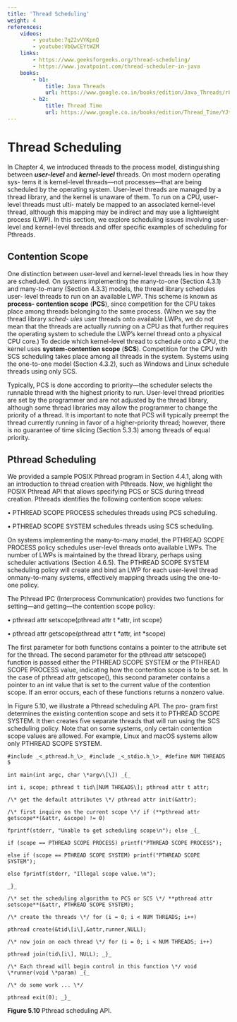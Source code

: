 ```yaml
---
title: 'Thread Scheduling'
weight: 4
references:
    videos:
        - youtube:7q22vVYKpnQ
        - youtube:VbQwCEYtWZM
    links:
        - https://www.geeksforgeeks.org/thread-scheduling/
        - https://www.javatpoint.com/thread-scheduler-in-java
    books:
        - b1:
            title: Java Threads 
            url: https://www.google.co.in/books/edition/Java_Threads/r8hhO7oGKrEC?hl=en&gbpv=0
        - b2:
            title: Thread Time
            url: https://www.google.co.in/books/edition/Thread_Time/YJtQAAAAMAAJ?hl=en&gbpv=0&bsq=Thread%20Scheduling%20book 
---
```


# Thread Scheduling

In Chapter 4, we introduced threads to the process model, distinguishing between **_user-level_** and **_kernel-level_** threads. On most modern operating sys- tems it is kernel-level threads—not processes—that are being scheduled by the operating system. User-level threads are managed by a thread library, and the kernel is unaware of them. To run on a CPU, user-level threads must ulti- mately be mapped to an associated kernel-level thread, although this mapping may be indirect and may use a lightweight process (LWP). In this section, we explore scheduling issues involving user-level and kernel-level threads and offer specific examples of scheduling for Pthreads.

## Contention Scope

One distinction between user-level and kernel-level threads lies in how they are scheduled. On systems implementing the many-to-one (Section 4.3.1) and many-to-many (Section 4.3.3) models, the thread library schedules user- level threads to run on an available LWP. This scheme is known as **process- contention scope** (**PCS**), since competition for the CPU takes place among threads belonging to the same process. (When we say the thread library _sched- ules_ user threads onto available LWPs, we do not mean that the threads are actually _running_ on a CPU as that further requires the operating system to schedule the LWP’s kernel thread onto a physical CPU core.) To decide which kernel-level thread to schedule onto a CPU, the kernel uses **system-contention scope** (**SCS**). Competition for the CPU with SCS scheduling takes place among all threads in the system. Systems using the one-to-one model (Section 4.3.2), such as Windows and Linux schedule threads using only SCS.

Typically, PCS is done according to priority—the scheduler selects the runnable thread with the highest priority to run. User-level thread priorities are set by the programmer and are not adjusted by the thread library, although some thread libraries may allow the programmer to change the priority of a thread. It is important to note that PCS will typically preempt the thread currently running in favor of a higher-priority thread; however, there is no guarantee of time slicing (Section 5.3.3) among threads of equal priority.

## Pthread Scheduling

We provided a sample POSIX Pthread program in Section 4.4.1, along with an introduction to thread creation with Pthreads. Now, we highlight the POSIX Pthread API that allows specifying PCS or SCS during thread creation. Pthreads identifies the following contention scope values:

• PTHREAD SCOPE PROCESS schedules threads using PCS scheduling.

• PTHREAD SCOPE SYSTEM schedules threads using SCS scheduling.

On systems implementing the many-to-many model, the PTHREAD SCOPE PROCESS policy schedules user-level threads onto available LWPs. The number of LWPs is maintained by the thread library, perhaps using scheduler activations (Section 4.6.5). The PTHREAD SCOPE SYSTEM scheduling policy will create and bind an LWP for each user-level thread onmany-to-many systems, effectively mapping threads using the one-to-one policy.

The Pthread IPC (Interprocess Communication) provides two functions for setting—and getting—the contention scope policy:

• pthread attr setscope(pthread attr t \*attr, int scope)

• pthread attr getscope(pthread attr t \*attr, int \*scope)

The first parameter for both functions contains a pointer to the attribute set for the thread. The second parameter for the pthread attr setscope() function is passed either the PTHREAD SCOPE SYSTEM or the PTHREAD SCOPE PROCESS value, indicating how the contention scope is to be set. In the case of pthread attr getscope(), this second parameter contains a pointer to an int value that is set to the current value of the contention scope. If an error occurs, each of these functions returns a nonzero value.

In Figure 5.10, we illustrate a Pthread scheduling API. The pro- gram first determines the existing contention scope and sets it to PTHREAD SCOPE SYSTEM. It then creates five separate threads that will run using the SCS scheduling policy. Note that on some systems, only certain contention scope values are allowed. For example, Linux and macOS systems allow only PTHREAD SCOPE SYSTEM.  

```
#include _<_pthread.h_\>_ #include _<_stdio.h_\>_ #define NUM THREADS 5

int main(int argc, char \*argv\[\]) _{_

int i, scope; pthread t tid\[NUM THREADS\]; pthread attr t attr;

/\* get the default attributes \*/ pthread attr init(&attr);

/\* first inquire on the current scope \*/ if (**pthread attr getscope**(&attr, &scope) != 0)

fprintf(stderr, "Unable to get scheduling scope∖n"); else _{_

if (scope == PTHREAD SCOPE PROCESS) printf("PTHREAD SCOPE PROCESS");

else if (scope == PTHREAD SCOPE SYSTEM) printf("PTHREAD SCOPE SYSTEM");

else fprintf(stderr, "Illegal scope value.∖n");

_}_

/\* set the scheduling algorithm to PCS or SCS \*/ **pthread attr setscope**(&attr, PTHREAD SCOPE SYSTEM);

/\* create the threads \*/ for (i = 0; i < NUM THREADS; i++)

pthread create(&tid\[i\],&attr,runner,NULL);

/\* now join on each thread \*/ for (i = 0; i < NUM THREADS; i++)

pthread join(tid\[i\], NULL); _}_

/\* Each thread will begin control in this function \*/ void \*runner(void \*param) _{_

/\* do some work ... \*/

pthread exit(0); _}_
```
**Figure 5.10** Pthread scheduling API.  
